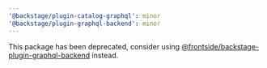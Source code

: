 ```yaml
---
'@backstage/plugin-catalog-graphql': minor
'@backstage/plugin-graphql-backend': minor
---
```


This package has been deprecated, consider using [@frontside/backstage-plugin-graphql-backend](https://www.npmjs.com/package/@frontside/backstage-plugin-graphql-backend) instead.
